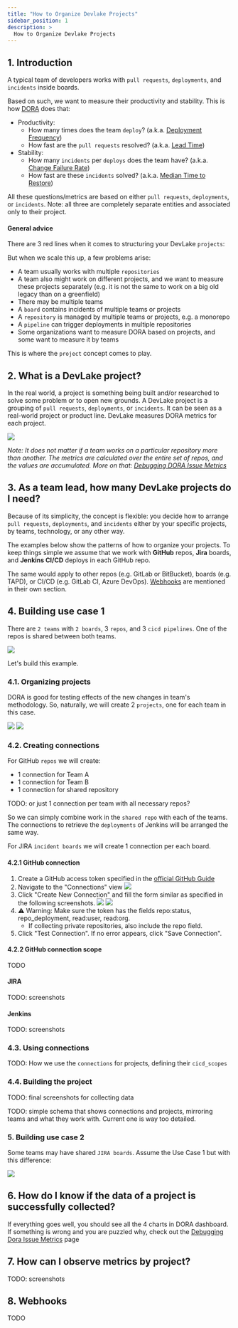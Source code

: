 ```yaml
---
title: "How to Organize Devlake Projects"
sidebar_position: 1
description: >
  How to Organize Devlake Projects
---
```


## 1. Introduction
A typical team of developers works with `pull requests`, `deployments`, and `incidents` inside boards.

Based on such, we want to measure their productivity and stability. This is how [DORA](docs/DORA.md) does that:
- Productivity:
  - How many times does the team `deploy`? (a.k.a. [Deployment Frequency](docs/Metrics/DeploymentFrequency.md))
  - How fast are the `pull requests` resolved? (a.k.a. [Lead Time](docs/Metrics/LeadTimeForChanges.md))
- Stability:
  - How many `incidents` per `deploys` does the team have? (a.k.a. [Change Failure Rate](docs/Metrics/CFR.md))
  - How fast are these `incidents` solved? (a.k.a. [Median Time to Restore](docs/Metrics/MTTR.md))

All these questions/metrics are based on either `pull requests`, `deployments`, or `incidents`.
Note: all three are completely separate entities and associated only to their project.

#### General advice

There are 3 red lines when it comes to structuring your DevLake `projects`:

But when we scale this up, a few problems arise:
- A team usually works with multiple `repositories`
- A team also might work on different projects, and we want to measure these projects separately (e.g. it is not the same to work on a big old legacy than on a greenfield)
- There may be multiple teams
- A `board` contains incidents of multiple teams or projects
- A `repository` is managed by multiple teams or projects, e.g. a monorepo
- A `pipeline` can trigger deployments in multiple repositories
- Some organizations want to measure DORA based on projects, and some want to measure it by teams

This is where the `project` concept comes to play.

## 2. What is a DevLake project?
In the real world, a project is something being built and/or researched to solve some problem or to open new grounds.
A DevLake project is a grouping of `pull requests`, `deployments`, or `incidents`. It can be seen as a real-world project or product line. DevLake measures DORA metrics for each project.

![](project_pipeline.png)

_Note: It does not matter if a team works on a particular repository more than another.
The metrics are calculated over the entire set of repos, and the values are accumulated.
More on that: [Debugging DORA Issue Metrics](docs/Troubleshooting/Dashboard.md#debugging-dora-issue-metrics)_

## 3. As a team lead, how many DevLake projects do I need?

Because of its simplicity, the concept is flexible: you decide how to arrange `pull requests`, `deployments`, and `incidents`
either by your specific projects, by teams, technology, or any other way.

The examples below show the patterns of how to organize your projects.
To keep things simple we assume that we work with **GitHub** repos, **Jira** boards, 
and **Jenkins CI/CD** deploys in each GitHub repo.

The same would apply to other repos (e.g. GitLab or BitBucket), boards (e.g. TAPD), 
or CI/CD (e.g. GitLab CI, Azure DevOps).
[Webhooks](Installation.md#41-webhooks) are mentioned in their own section.

## 4. Building use case 1

There are `2 teams` with `2 boards`, 3 `repos`, and 3 `cicd pipelines`. 
One of the repos is shared between both teams.

![](project_use_case_1.png)

Let's build this example.

### 4.1. Organizing projects
DORA is good for testing effects of the new changes in team's methodology. 
So, naturally, we will create 2 `projects`, one for each team in this case.

![](create_project_1.png)
![](create_project_2.png)

### 4.2. Creating connections

For GitHub `repos` we will create:
- 1 connection for Team A
- 1 connection for Team B
- 1 connection for shared repository

TODO: or just 1 connection per team with all necessary repos?

So we can simply combine work in the `shared repo` with each of the teams.
The connections to retrieve the `deployments` of Jenkins will be arranged the same way.

For JIRA `incident boards` we will create 1 connection per each board.

#### 4.2.1 GitHub connection
1. Create a GitHub access token specified in the [official GitHub Guide](https://docs.github.com/en/authentication/keeping-your-account-and-data-secure/managing-your-personal-access-tokens#creating-a-personal-access-token-classic)
2. Navigate to the "Connections" view
![](configure_connection_github_1.png)
3. Click "Create New Connection" and fill the form similar as specified in the following screenshots.
![](configure_connection_github_2.png)
![](configure_connection_github_3.png)
4. ⚠️ Warning: Make sure the token has the fields repo:status, repo_deployment, read:user, read:org. 
   - If collecting private repositories, also include the repo field.
5. Click "Test Connection". If no error appears, click "Save Connection".

#### 4.2.2 GitHub connection scope
TODO

#### JIRA
TODO: screenshots

#### Jenkins
TODO: screenshots

### 4.3. Using connections

TODO: How we use the `connections` for projects, defining their `cicd_scopes`

### 4.4. Building the project
TODO: final screenshots for collecting data

TODO: simple schema that shows connections and projects, mirroring teams and what they work with.
Current one is way too detailed.

### 5. Building use case 2

Some teams may have shared `JIRA boards`. Assume the Use Case 1 but with this difference:

![](project_use_case_2.png)

## 6. How do I know if the data of a project is successfully collected?
If everything goes well, you should see all the 4 charts in DORA dashboard.
If something is wrong and you are puzzled why, check out the 
[Debugging Dora Issue Metrics](docs/Troubleshooting/Dashboard.md#debugging-dora-issue-metrics) page

## 7. How can I observe metrics by project?
TODO: screenshots

## 8. Webhooks
TODO
